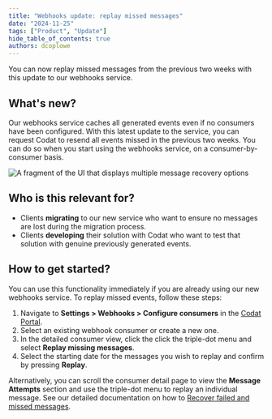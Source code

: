 ```yaml
---
title: "Webhooks update: replay missed messages"
date: "2024-11-25"
tags: ["Product", "Update"]
hide_table_of_contents: true
authors: dcoplowe
---
```


You can now replay missed messages from the previous two weeks with this update to our webhooks service.

<!--truncate-->

## What's new?

Our webhooks service caches all generated events even if no consumers have been configured. With this latest update to the service, you can request Codat to resend all events missed in the previous two weeks. You can do so when you start using the webhooks service, on a consumer-by-consumer basis.

![A fragment of the UI that displays multiple message recovery options](/img/use-the-api/0046-multiple-message-retry.png)

## Who is this relevant for?

- Clients **migrating** to our new service who want to ensure no messages are lost during the migration process.
- Clients **developing** their solution with Codat who want to test that solution with genuine previously generated events.

## How to get started?

You can use this functionality immediately if you are already using our new webhooks service. To replay missed events, follow these steps:

1. Navigate to **Settings > Webhooks > Configure consumers** in the [Codat Portal](https://app.codat.io/monitor/events).
2. Select an existing webhook consumer or create a new one.
3. In the detailed consumer view, click the click the triple-dot menu and select **Replay missing messages**.
4. Select the starting date for the messages you wish to replay and confirm by pressing **Replay**.

Alternatively, you can scroll the consumer detail page to view the **Message Attempts** section and use the triple-dot menu to replay an individual message. See our detailed documentation on how to [Recover failed and missed messages](/using-the-api/webhooks/troubleshooting#recover-failed-and-missed-messages).
